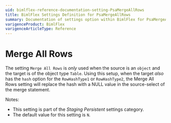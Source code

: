 ```yaml
---
uid: bimlflex-reference-documentation-setting-PsaMergeAllRows
title: BimlFlex Settings Definition for PsaMergeAllRows
summary: Documentation of settings option within BimlFlex for PsaMergeAllRows
varigenceProduct: BimlFlex
varigenceArticleType: Reference
---
```


# Merge All Rows

The setting `Merge All Rows` is *only* used when the source is an `object` and the target is of the object type `Table`. Using this setup, when the target *also* has the `hash` option for the `RowHashType1` or `RowHashType2`, the Merge All Rows setting will replace the hash with a NULL value in the source-select of the merge statement.

Notes:

* This setting is part of the *Staging Persistent* settings category.
* The default value for this setting is `N`.
